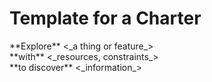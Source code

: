 # Template for a Charter

<div class="charter">
  **Explore** &lt;_a thing or feature_&gt; </br>
  **with** &lt;_resources, constraints_&gt; </br>
  **to discover** &lt;_information_&gt;
</div>